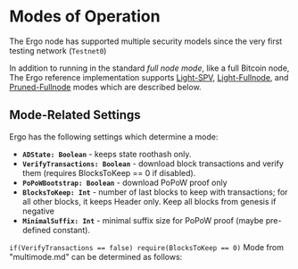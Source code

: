 # Modes of Operation


The Ergo node has supported multiple security models since the very first testing network (`Testnet0`)

In addition to running in the standard *full node mode*, like a full Bitcoin node, The Ergo reference implementation supports [Light-SPV](light-spv-node.md), [Light-Fullnode](light-full-node.md), and [Pruned-Fullnode](pruned-full-node.md) modes which are described below. 



## Mode-Related Settings

Ergo has the following settings which determine a mode:

-   **`ADState: Boolean`** - keeps state roothash only.
-   **`VerifyTransactions: Boolean`** - download block transactions and verify them (requires BlocksToKeep == 0 if disabled).
-   **`PoPoWBootstrap: Boolean`** - download PoPoW proof only
-   **`BlocksToKeep: Int`** - number of last blocks to keep with transactions; for all other blocks, it keeps Header only. Keep all blocks from
    genesis if negative
-   **`MinimalSuffix: Int`** - minimal suffix size for PoPoW proof (maybe
    pre-defined constant).

`if(VerifyTransactions == false) require(BlocksToKeep == 0)` Mode from "multimode.md" can be determined as follows:
